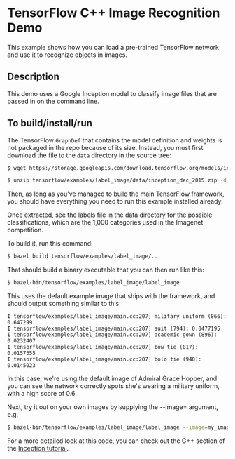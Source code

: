 # TensorFlow C++ Image Recognition Demo

This example shows how you can load a pre-trained TensorFlow network and use it
to recognize objects in images.

## Description

This demo uses a Google Inception model to classify image files that are passed
in on the command line.

## To build/install/run

The TensorFlow `GraphDef` that contains the model definition and weights
is not packaged in the repo because of its size. Instead, you must
first download the file to the `data` directory in the source tree:

```bash
$ wget https://storage.googleapis.com/download.tensorflow.org/models/inception_dec_2015.zip -O tensorflow/examples/label_image/data/inception_dec_2015.zip

$ unzip tensorflow/examples/label_image/data/inception_dec_2015.zip -d tensorflow/examples/label_image/data/
```

Then, as long as you've managed to build the main TensorFlow framework, you
should have everything you need to run this example installed already.

Once extracted, see the labels file in the data directory for the possible
classifications, which are the 1,000 categories used in the Imagenet
competition.

To build it, run this command:

```bash
$ bazel build tensorflow/examples/label_image/...
```

That should build a binary executable that you can then run like this:

```bash
$ bazel-bin/tensorflow/examples/label_image/label_image
```

This uses the default example image that ships with the framework, and should
output something similar to this:

```
I tensorflow/examples/label_image/main.cc:207] military uniform (866): 0.647299
I tensorflow/examples/label_image/main.cc:207] suit (794): 0.0477195
I tensorflow/examples/label_image/main.cc:207] academic gown (896): 0.0232407
I tensorflow/examples/label_image/main.cc:207] bow tie (817): 0.0157355
I tensorflow/examples/label_image/main.cc:207] bolo tie (940): 0.0145023
```
In this case, we're using the default image of Admiral Grace Hopper, and you can
see the network correctly spots she's wearing a military uniform, with a high
score of 0.6.

Next, try it out on your own images by supplying the --image= argument, e.g.

```bash
$ bazel-bin/tensorflow/examples/label_image/label_image --image=my_image.png
```

For a more detailed look at this code, you can check out the C++ section of the
[Inception tutorial](https://tensorflow.org/tutorials/image_recognition/).
